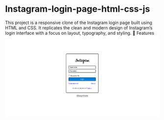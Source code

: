 # Instagram-login-page-html-css-js
This project is a responsive clone of the Instagram login page built using HTML and CSS. It replicates the clean and modern design of Instagram’s login interface with a focus on layout, typography, and styling.  🚀 Features
![image](https://github.com/codewithash08/Instagram-login-page-html-css-js/blob/fd254492c00b0291378965e079eb45973b875d38/image/Screenshot%202025-10-22%20221039.png)
